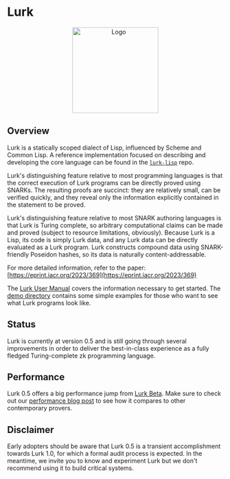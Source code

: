 # Lurk

<p align="center">
  <img src="./assets/lurk-logo.png" alt="Logo" width="200">
</p>

## Overview

Lurk is a statically scoped dialect of Lisp, influenced by Scheme and Common Lisp. A reference implementation focused on describing and developing the core language can be found in the [`lurk-lisp`](https://github.com/argumentcomputer/lurk-lisp) repo.

Lurk's distinguishing feature relative to most programming languages is that the correct execution of Lurk programs can be directly proved using SNARKs. The resulting proofs are succinct: they are relatively small, can be verified quickly, and they reveal only the information explicitly contained in the statement to be proved.

Lurk's distinguishing feature relative to most SNARK authoring languages is that Lurk is Turing complete, so arbitrary computational claims can be made and proved (subject to resource limitations, obviously). Because Lurk is a Lisp, its code is simply Lurk data, and any Lurk data can be directly evaluated as a Lurk program. Lurk constructs compound data using SNARK-friendly Poseidon hashes, so its data is naturally content-addressable.

For more detailed information, refer to the paper: [https://eprint.iacr.org/2023/369](https://eprint.iacr.org/2023/369)

The [Lurk User Manual](https://docs.argument.xyz/) covers the information necessary to get started.
The [demo directory](demo/) contains some simple examples for those who want to see what Lurk programs look like.

## Status

Lurk is currently at version 0.5 and is still going through several improvements in order to deliver the best-in-class experience as a fully fledged Turing-complete zk programming language.

## Performance

Lurk 0.5 offers a big performance jump from [Lurk Beta](https://github.com/argumentcomputer/lurk-beta).
Make sure to check out our [performance blog post](https://argument.xyz/blog/perf-2024/) to see how it compares to other contemporary provers.

## Disclaimer

Early adopters should be aware that Lurk 0.5 is a transient accomplishment towards Lurk 1.0, for which a formal audit process is expected.
In the meantime, we invite you to know and experiment Lurk but we don't recommend using it to build critical systems.
